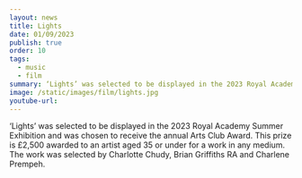 ```yaml
---
layout: news
title: Lights
date: 01/09/2023
publish: true
order: 10
tags:
  - music
  - film
summary: ‘Lights’ was selected to be displayed in the 2023 Royal Academy Summer Exhibition and was chosen to receive the annual Arts Club Award. This prize is £2,500 awarded to an artist aged 35 or under for a work in any medium. The work was selected by Charlotte Chudy, Brian Griffiths RA and Charlene Prempeh.
image: /static/images/film/lights.jpg
youtube-url:
---
```


‘Lights’ was selected to be displayed in the 2023 Royal Academy Summer Exhibition and was chosen to receive the annual Arts Club Award. This prize is £2,500 awarded to an artist aged 35 or under for a work in any medium. The work was selected by Charlotte Chudy, Brian Griffiths RA and Charlene Prempeh.
